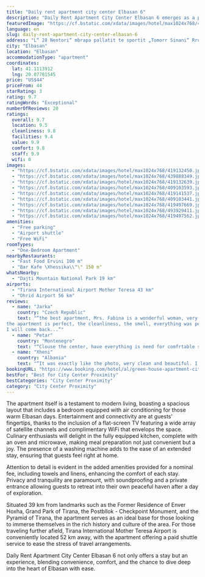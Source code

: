 ```yaml
---
title: "Daily rent apartment city center Elbasan 6"
description: "Daily Rent Apartment City Center Elbasan 6 emerges as a prime choice for travelers seeking the comfort of home with the convenience of a central location in Elbasan."
featuredImage: "https://cf.bstatic.com/xdata/images/hotel/max1024x768/419132450.jpg?k=0a51eaa14fcf8e83125c74a3fd390153e212b13882bcccea6a192b59da191457&o=&hp=1"
language: en
slug: daily-rent-apartment-city-center-elbasan-6
address: "L“ 28 Nentori“ mbrapa pallatit te sportit „Tomorr Sinani“ Rruga Esat Bordi, 3001 Elbasan, Albania"
city: "Elbasan"
location: "Elbasan"
accommodationType: "apartment"
coordinates:
  lat: 41.1113912
  lng: 20.07781545
price: "US$44"
priceFrom: 44
starRating: 3
rating: 9.7
ratingWords: "Exceptional"
numberOfReviews: 20
ratings:
  overall: 9.7
  location: 9.5
  cleanliness: 9.8
  facilities: 9.4
  value: 9.9
  comfort: 9.8
  staff: 9.9
  wifi: 0
images:
  - "https://cf.bstatic.com/xdata/images/hotel/max1024x768/419132450.jpg?k=0a51eaa14fcf8e83125c74a3fd390153e212b13882bcccea6a192b59da191457&o=&hp=1"
  - "https://cf.bstatic.com/xdata/images/hotel/max1024x768/439888349.jpg?k=1d79c158a042f90a0f9055611cc8a8e30e50000f9bfb16c1812f46baacd642fd&o=&hp=1"
  - "https://cf.bstatic.com/xdata/images/hotel/max1024x768/419132639.jpg?k=84880ee6ef93c82bc19d11ce83d28dbf54a77e41e79b753f749cabaa9053dbd7&o=&hp=1"
  - "https://cf.bstatic.com/xdata/images/hotel/max1024x768/409103593.jpg?k=cabefc6ba80dc2d8a25f60490ea0dc2cac1ab167b2c86f4ba60194d1b25b5043&o=&hp=1"
  - "https://cf.bstatic.com/xdata/images/hotel/max1024x768/419141537.jpg?k=0942d04ab46fc738f4bffd0f09b20005dbb15882e6e7c30a0856040d9631eca9&o=&hp=1"
  - "https://cf.bstatic.com/xdata/images/hotel/max1024x768/409103441.jpg?k=da0653198b0ceb6b408a9d4735c48d39f807adeb2d5393508901fc5b5fdabe2f&o=&hp=1"
  - "https://cf.bstatic.com/xdata/images/hotel/max1024x768/419497669.jpg?k=a26f5b0254cb9085d4a4aa9b48e430d689c7f0bab54bdf5b1f4f84365e1134a3&o=&hp=1"
  - "https://cf.bstatic.com/xdata/images/hotel/max1024x768/493929411.jpg?k=a90cee84806827651f5ae057a3e1e3d49a823bbdd3f12c4ee87a2f6f9da2821f&o=&hp=1"
  - "https://cf.bstatic.com/xdata/images/hotel/max1024x768/419497562.jpg?k=fbd6b40a9a2b8d4d7cf2f1bd23d6ff79d86e668525947e5463b67a99e20f888d&o=&hp=1"
amenities:
  - "Free parking"
  - "Airport shuttle"
  - "Free WiFi"
roomTypes:
  - "One-Bedroom Apartment"
nearbyRestaurants:
  - "Fast Food Ervini 100 m"
  - "Bar Kafe \Xhessika\\"\" 150 m"
whatsNearby:
  - "Dajti Mountain National Park 19 km"
airports:
  - "Tirana International Airport Mother Teresa 43 km"
  - "Ohrid Airport 56 km"
reviews:
  - name: "Jarka"
    country: "Czech Republic"
    text: "“the best apartment, Mrs. Fabina is a wonderful woman, very caring! very helpful!
the apartment is perfect, the cleanliness, the smell, everything was perfect, everything you need is there, nothing compares to the best apartment!
I will come back...”"
  - name: "Petar"
    country: "Montenegro"
    text: "“Clouse the center, have everything is need for comfrtable stay! The owners are wonderful hosts, they are there for everything you need to make your stay pleasant.”"
  - name: "Xheni"
    country: "Albania"
    text: "“It was exactly like the photo, wery clean and beautiful. I totally recommend. ☺️”"
bookingURL: "https://www.booking.com/hotel/al/green-house-apartment-city-center-elbasan-6.en-gb.html?aid=8035640"
bestFor: "Best for City Center Proximity"
bestCategories: "City Center Proximity"
category: "City Center Proximity"
---
```


The apartment itself is a testament to modern living, boasting a spacious layout that includes a bedroom equipped with air conditioning for those warm Elbasan days. Entertainment and connectivity are at guests' fingertips, thanks to the inclusion of a flat-screen TV featuring a wide array of satellite channels and complimentary WiFi that envelops the space. Culinary enthusiasts will delight in the fully equipped kitchen, complete with an oven and microwave, making meal preparation not just convenient but a joy. The presence of a washing machine adds to the ease of an extended stay, ensuring that guests feel right at home.

Attention to detail is evident in the added amenities provided for a nominal fee, including towels and linens, enhancing the comfort of each stay. Privacy and tranquility are paramount, with soundproofing and a private entrance allowing guests to retreat into their own peaceful haven after a day of exploration.

Situated 39 km from landmarks such as the Former Residence of Enver Hoxha, Grand Park of Tirana, the Postbllok - Checkpoint Monument, and the Pyramid of Tirana, the apartment serves as an ideal base for those looking to immerse themselves in the rich history and culture of the area. For those traveling further afield, Tirana International Mother Teresa Airport is conveniently located 52 km away, with the apartment offering a paid shuttle service to ease the stress of travel arrangements.

Daily Rent Apartment City Center Elbasan 6 not only offers a stay but an experience, blending convenience, comfort, and the chance to dive deep into the heart of Elbasan with ease.